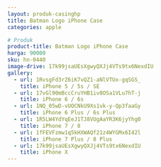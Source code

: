 ```yaml
---
layout: produk-casinghp
title: Batman Logo iPhone Case
categories: apple

# Produk
product-title: Batman Logo iPhone Case
harga: 90000
sku: hn-0440
image-drive: 17k99jsaUEsXgwyQXJj4VTs9tx6NexdIU
gallery:
  - url: 1RvsgFd3rZ6iK7vQZ1-aNlVTUx-gqSGS_
    title: iPhone 5 / 5s / SE
  - url: 17vGl90mBccCruYHB1iv8OSa1VLu7hT-j
    title: iPhone 6 / 6s
  - url: 1NQ_05wD-vUOCNkU9Xs1vk-y-Qp3faaGy
    title: iPhone 6 Plus / 6s Plus
  - url: 1R5LW4YdYqEeJ1TJ8VUgAaYR3K6jyYhg0
    title: iPhone 7 / 8
  - url: 1fFEVFzmw1q5kHXWAQf21z4WYGMx6I42l
    title: iPhone 7 Plus / 8 Plus
  - url: 17k99jsaUEsXgwyQXJj4VTs9tx6NexdIU
    title: iPhone X
---
```

